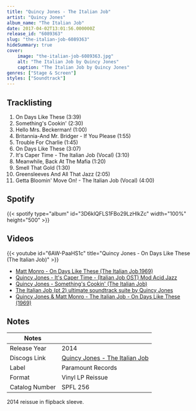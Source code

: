 ```yaml
---
title: "Quincy Jones - The Italian Job"
artist: "Quincy Jones"
album_name: "The Italian Job"
date: 2017-04-02T13:01:56.000000Z
release_id: "6089363"
slug: "the-italian-job-6089363"
hideSummary: true
cover:
    image: "the-italian-job-6089363.jpg"
    alt: "The Italian Job by Quincy Jones"
    caption: "The Italian Job by Quincy Jones"
genres: ["Stage & Screen"]
styles: ["Soundtrack"]
---
```


## Tracklisting
1. On Days Like These (3:39)
2. Something's Cookin' (2:30)
3. Hello Mrs. Beckerman! (1:00)
4. Britannia-And Mr. Bridger - If You Please (1:55)
5. Trouble For Charlie (1:45)
6. On Days Like These (3:07)
7. It's Caper Time - The Italian Job (Vocal) (3:10)
8. Meanwhile, Back At The Mafia (1:20)
9. Smell That Gold (1:30)
10. Greensleeves And All That Jazz (2:05)
11. Getta Bloomin' Move On! - The Italian Job (Vocal) (4:00)


## Spotify
{{< spotify type="album" id="3D6klQFLS1FBo29LzHlkZc" width="100%" height="500" >}}



## Videos
{{< youtube id="6AW-PaaHS1c" title="Quincy Jones - On Days Like These (The Italian Job)" >}}
- [Matt Monro - On Days Like These (The Italian Job,1969)](https://www.youtube.com/watch?v=KQIRbV_noi8)
- [Quincy Jones - It's Caper Time - (Italian Job OST) Mod Acid Jazz](https://www.youtube.com/watch?v=4Yb5t10yyuw)
- [Quincy Jones - Something's Cookin' (The Italian Job)](https://www.youtube.com/watch?v=7BIkOidvc0E)
- [The Italian Job (pt 2) ultimate soundtrack suite by Quincy Jones](https://www.youtube.com/watch?v=pnrNUXbEYC0)
- [Quincy Jones & Matt Monro - The Italian Job - On Days Like These (1969)](https://www.youtube.com/watch?v=rnlPqjkkt6E)

## Notes
| Notes          |             |
| ---------------| ----------- |
| Release Year   | 2014 |
| Discogs Link   | [Quincy Jones - The Italian Job](https://www.discogs.com/release/6089363-Quincy-Jones-The-Italian-Job) |
| Label          | Paramount Records |
| Format         | Vinyl LP Reissue |
| Catalog Number | SPFL 256 |

2014 reissue in flipback sleeve.
